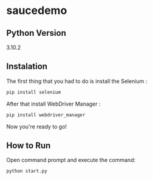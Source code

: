 # saucedemo

## Python Version
3.10.2

## Instalation
The first thing that you had to do is install the Selenium :
```bash
pip install selenium
```
After that install WebDriver Manager :
```bash
pip install webdriver_manager
```
Now you're ready to go!

## How to Run
Open command prompt and execute the command:
```bash
python start.py
```

